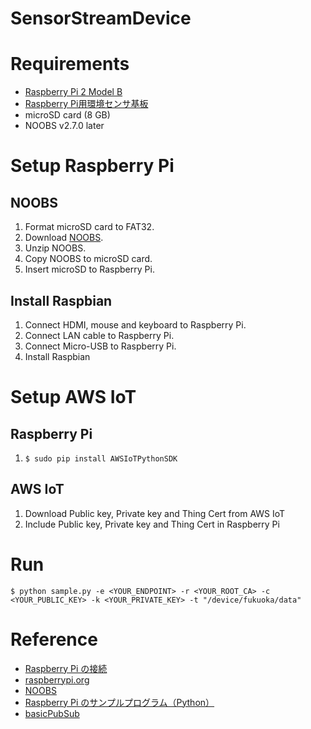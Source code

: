 SensorStreamDevice
=======

# Requirements

- [Raspberry Pi 2 Model B](http://amzn.asia/5usgt3P)
- [Raspberry Pi用環境センサ基板](https://www.switch-science.com/catalog/1796/)
- microSD card (8 GB)
- NOOBS v2.7.0 later

# Setup Raspberry Pi

## NOOBS

1. Format microSD card to FAT32.
2. Download [NOOBS](https://www.raspberrypi.org/downloads/noobs/).
3. Unzip NOOBS.
4. Copy NOOBS to microSD card.
5. Insert microSD to Raspberry Pi.

## Install Raspbian

1. Connect HDMI, mouse and keyboard to Raspberry Pi.
2. Connect LAN cable to Raspberry Pi.
3. Connect Micro-USB to Raspberry Pi.
4. Install Raspbian

# Setup AWS IoT

## Raspberry Pi

1. `$ sudo pip install AWSIoTPythonSDK`

## AWS IoT

1. Download Public key, Private key and Thing Cert from AWS IoT
2. Include Public key, Private key and Thing Cert in Raspberry Pi

# Run

`$ python sample.py -e <YOUR_ENDPOINT> -r <YOUR_ROOT_CA> -c <YOUR_PUBLIC_KEY> -k <YOUR_PRIVATE_KEY> -t "/device/fukuoka/data"`

# Reference
- [Raspberry Pi の接続](https://docs.aws.amazon.com/ja_jp/iot/latest/developerguide/iot-sdk-setup.html)
- [raspberrypi.org](https://www.raspberrypi.org/)
- [NOOBS](https://www.raspberrypi.org/downloads/noobs/)
- [Raspberry Pi のサンプルプログラム（Python）](https://github.com/SWITCHSCIENCE/RPi_EnvSensor/tree/master/Python_RPi)
- [basicPubSub](https://github.com/aws/aws-iot-device-sdk-python/blob/master/samples/basicPubSub/basicPubSub.py)